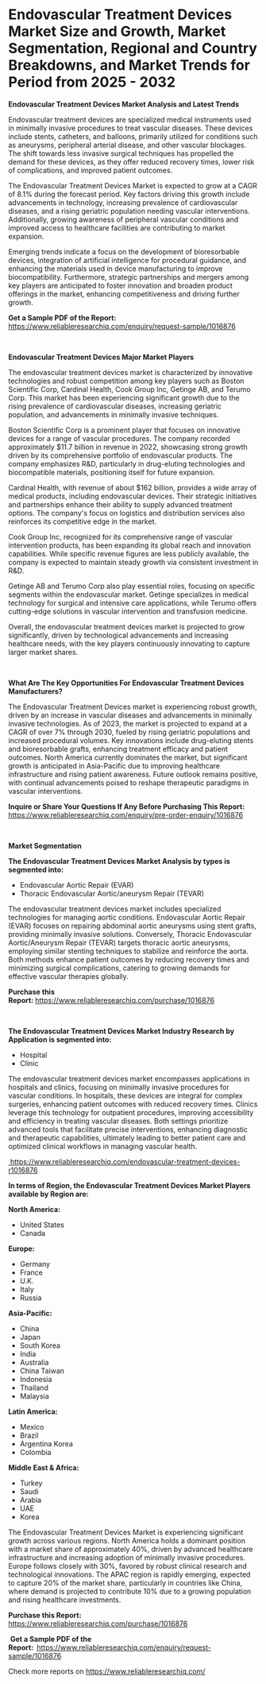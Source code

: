 <p><h1>Endovascular Treatment Devices Market Size and Growth, Market Segmentation, Regional and Country Breakdowns, and Market Trends for Period from 2025 -  2032</h1></p><p><strong>Endovascular Treatment Devices Market Analysis and Latest Trends</strong></p>
<p><p>Endovascular treatment devices are specialized medical instruments used in minimally invasive procedures to treat vascular diseases. These devices include stents, catheters, and balloons, primarily utilized for conditions such as aneurysms, peripheral arterial disease, and other vascular blockages. The shift towards less invasive surgical techniques has propelled the demand for these devices, as they offer reduced recovery times, lower risk of complications, and improved patient outcomes.</p><p>The Endovascular Treatment Devices Market is expected to grow at a CAGR of 8.1% during the forecast period. Key factors driving this growth include advancements in technology, increasing prevalence of cardiovascular diseases, and a rising geriatric population needing vascular interventions. Additionally, growing awareness of peripheral vascular conditions and improved access to healthcare facilities are contributing to market expansion. </p><p>Emerging trends indicate a focus on the development of bioresorbable devices, integration of artificial intelligence for procedural guidance, and enhancing the materials used in device manufacturing to improve biocompatibility. Furthermore, strategic partnerships and mergers among key players are anticipated to foster innovation and broaden product offerings in the market, enhancing competitiveness and driving further growth.</p></p>
<p><strong>Get a Sample PDF of the Report:&nbsp;</strong> <a href="https://www.reliableresearchiq.com/enquiry/request-sample/1016876?utm_campaign=2802&utm_medium=2&utm_source=Github&utm_content=ia&utm_term=21032025&utm_id=endovascular-treatment-devices">https://www.reliableresearchiq.com/enquiry/request-sample/1016876</a></p>
<p>&nbsp;</p>
<p><strong>Endovascular Treatment Devices Major Market Players</strong></p>
<p><p>The endovascular treatment devices market is characterized by innovative technologies and robust competition among key players such as Boston Scientific Corp, Cardinal Health, Cook Group Inc, Getinge AB, and Terumo Corp. This market has been experiencing significant growth due to the rising prevalence of cardiovascular diseases, increasing geriatric population, and advancements in minimally invasive techniques.</p><p>Boston Scientific Corp is a prominent player that focuses on innovative devices for a range of vascular procedures. The company recorded approximately $11.7 billion in revenue in 2022, showcasing strong growth driven by its comprehensive portfolio of endovascular products. The company emphasizes R&D, particularly in drug-eluting technologies and biocompatible materials, positioning itself for future expansion.</p><p>Cardinal Health, with revenue of about $162 billion, provides a wide array of medical products, including endovascular devices. Their strategic initiatives and partnerships enhance their ability to supply advanced treatment options. The company's focus on logistics and distribution services also reinforces its competitive edge in the market.</p><p>Cook Group Inc, recognized for its comprehensive range of vascular intervention products, has been expanding its global reach and innovation capabilities. While specific revenue figures are less publicly available, the company is expected to maintain steady growth via consistent investment in R&D.</p><p>Getinge AB and Terumo Corp also play essential roles, focusing on specific segments within the endovascular market. Getinge specializes in medical technology for surgical and intensive care applications, while Terumo offers cutting-edge solutions in vascular intervention and transfusion medicine.</p><p>Overall, the endovascular treatment devices market is projected to grow significantly, driven by technological advancements and increasing healthcare needs, with the key players continuously innovating to capture larger market shares.</p></p>
<p>&nbsp;</p>
<p><strong>What Are The Key Opportunities For Endovascular Treatment Devices Manufacturers?</strong></p>
<p><p>The Endovascular Treatment Devices market is experiencing robust growth, driven by an increase in vascular diseases and advancements in minimally invasive technologies. As of 2023, the market is projected to expand at a CAGR of over 7% through 2030, fueled by rising geriatric populations and increased procedural volumes. Key innovations include drug-eluting stents and bioresorbable grafts, enhancing treatment efficacy and patient outcomes. North America currently dominates the market, but significant growth is anticipated in Asia-Pacific due to improving healthcare infrastructure and rising patient awareness. Future outlook remains positive, with continual advancements poised to reshape therapeutic paradigms in vascular interventions.</p></p>
<p><strong>Inquire or Share Your Questions If Any Before Purchasing This Report:</strong> <a href="https://www.reliableresearchiq.com/enquiry/pre-order-enquiry/1016876?utm_campaign=2802&utm_medium=2&utm_source=Github&utm_content=ia&utm_term=21032025&utm_id=endovascular-treatment-devices">https://www.reliableresearchiq.com/enquiry/pre-order-enquiry/1016876</a></p>
<p>&nbsp;</p>
<p><strong>Market Segmentation</strong></p>
<p><strong>The Endovascular Treatment Devices Market Analysis by types is segmented into:</strong></p>
<p><ul><li>Endovascular Aortic Repair (EVAR)</li><li>Thoracic Endovascular Aortic/aneurysm Repair (TEVAR)</li></ul></p>
<p><p>The endovascular treatment devices market includes specialized technologies for managing aortic conditions. Endovascular Aortic Repair (EVAR) focuses on repairing abdominal aortic aneurysms using stent grafts, providing minimally invasive solutions. Conversely, Thoracic Endovascular Aortic/Aneurysm Repair (TEVAR) targets thoracic aortic aneurysms, employing similar stenting techniques to stabilize and reinforce the aorta. Both methods enhance patient outcomes by reducing recovery times and minimizing surgical complications, catering to growing demands for effective vascular therapies globally.</p></p>
<p><strong>Purchase this Report:&nbsp;</strong><a href="https://www.reliableresearchiq.com/purchase/1016876?utm_campaign=2802&utm_medium=2&utm_source=Github&utm_content=ia&utm_term=21032025&utm_id=endovascular-treatment-devices">https://www.reliableresearchiq.com/purchase/1016876</a></p>
<p>&nbsp;</p>
<p><strong>The Endovascular Treatment Devices Market Industry Research by Application is segmented into:</strong></p>
<p><ul><li>Hospital</li><li>Clinic</li></ul></p>
<p><p>The endovascular treatment devices market encompasses applications in hospitals and clinics, focusing on minimally invasive procedures for vascular conditions. In hospitals, these devices are integral for complex surgeries, enhancing patient outcomes with reduced recovery times. Clinics leverage this technology for outpatient procedures, improving accessibility and efficiency in treating vascular diseases. Both settings prioritize advanced tools that facilitate precise interventions, enhancing diagnostic and therapeutic capabilities, ultimately leading to better patient care and optimized clinical workflows in managing vascular health.</p></p>
<p><a href="https://www.reliableresearchiq.com/endovascular-treatment-devices-r1016876?utm_campaign=2802&utm_medium=2&utm_source=Github&utm_content=ia&utm_term=21032025&utm_id=endovascular-treatment-devices">&nbsp;https://www.reliableresearchiq.com/endovascular-treatment-devices-r1016876</a></p>
<p><strong>In terms of Region, the Endovascular Treatment Devices Market Players available by Region are:</strong></p>
<p>
    <p> <strong> North America: </strong>
        <ul>
            <li>United States</li>
            <li>Canada</li>
        </ul>
        </p> 
    <p> <strong> Europe: </strong>
        <ul>
            <li>Germany</li>
            <li>France</li>
            <li>U.K.</li>
            <li>Italy</li>
            <li>Russia</li>
        </ul>
        </p> 
    <p> <strong> Asia-Pacific: </strong>
        <ul>
            <li>China</li>
            <li>Japan</li>
            <li>South Korea</li>
            <li>India</li>
            <li>Australia</li>
            <li>China Taiwan</li>
            <li>Indonesia</li>
            <li>Thailand</li>
            <li>Malaysia</li>
        </ul>
        </p> 
    <p> <strong> Latin America: </strong>
        <ul>
            <li>Mexico</li>
            <li>Brazil</li>
            <li>Argentina Korea</li>
            <li>Colombia</li>
        </ul>
        </p> 
    <p> <strong> Middle East & Africa: </strong>
        <ul>
            <li>Turkey</li>
            <li>Saudi</li>
            <li>Arabia</li>
            <li>UAE</li>
            <li>Korea</li>
        </ul>
    </p>
    </p>
<p><p>The Endovascular Treatment Devices Market is experiencing significant growth across various regions. North America holds a dominant position with a market share of approximately 40%, driven by advanced healthcare infrastructure and increasing adoption of minimally invasive procedures. Europe follows closely with 30%, favored by robust clinical research and technological innovations. The APAC region is rapidly emerging, expected to capture 20% of the market share, particularly in countries like China, where demand is projected to contribute 10% due to a growing population and rising healthcare investments.</p></p>
<p><strong>Purchase this Report: </strong><a href="https://www.reliableresearchiq.com/purchase/1016876?utm_campaign=2802&utm_medium=2&utm_source=Github&utm_content=ia&utm_term=21032025&utm_id=endovascular-treatment-devices">https://www.reliableresearchiq.com/purchase/1016876</a></p>
<p>&nbsp;<strong>Get a Sample PDF of the Report:&nbsp;&nbsp;</strong><a href="https://www.reliableresearchiq.com/enquiry/request-sample/1016876?utm_campaign=2802&utm_medium=2&utm_source=Github&utm_content=ia&utm_term=21032025&utm_id=endovascular-treatment-devices">https://www.reliableresearchiq.com/enquiry/request-sample/1016876</a></p>
<p><strong></strong></p>
<p>Check more reports on <a href="https://www.reliableresearchiq.com/?utm_campaign=2802&utm_medium=2&utm_source=Github&utm_content=ia&utm_term=21032025&utm_id=endovascular-treatment-devices">https://www.reliableresearchiq.com/</a></p>